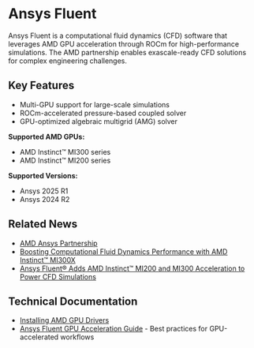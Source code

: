 # Ansys Fluent

Ansys Fluent is a computational fluid dynamics (CFD) software that leverages AMD GPU acceleration through ROCm for high-performance simulations. The AMD partnership enables exascale-ready CFD solutions for complex engineering challenges.

## Key Features
- Multi-GPU support for large-scale simulations
- ROCm-accelerated pressure-based coupled solver
- GPU-optimized algebraic multigrid (AMG) solver

**Supported AMD GPUs:**
- AMD Instinct™ MI300 series
- AMD Instinct™ MI200 series

**Supported Versions:**
- Ansys 2025 R1 
- Ansys 2024 R2

## Related News

- [AMD Ansys Partnership](https://www.ansys.com/partner-ecosystem/high-performance-computing-partners/amd)
- [Boosting Computational Fluid Dynamics Performance with AMD Instinct™ MI300X](https://rocm.blogs.amd.com/ecosystems-and-partners/ansys-fluent-performance/README.html)
- [Ansys Fluent® Adds AMD Instinct™ MI200 and MI300 Acceleration to Power CFD Simulations](https://www.hpcwire.com/2024/09/23/ansys-fluent-adds-amd-instinct-mi200-and-mi300-acceleration-to-power-cfd-simulations/)

## Technical Documentation
- [Installing AMD GPU Drivers](https://www.amd.com/en/support/download/drivers.html)
- [Ansys Fluent GPU Acceleration Guide](https://www.ansys.com/resources/documentation) - Best practices for GPU-accelerated workflows
